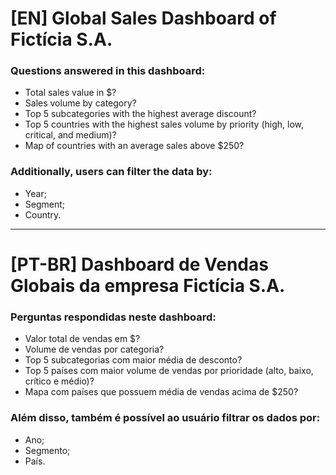 # [EN] Global Sales Dashboard of Fictícia S.A.
### Questions answered in this dashboard:

- Total sales value in $?
- Sales volume by category?
- Top 5 subcategories with the highest average discount?
- Top 5 countries with the highest sales volume by priority (high, low, critical, and medium)?
- Map of countries with an average sales above $250?

### Additionally, users can filter the data by:

- Year;
- Segment;
- Country.

---

# [PT-BR] Dashboard de Vendas Globais da empresa Fictícia S.A.
### Perguntas respondidas neste dashboard:

- Valor total de vendas em $?
- Volume de vendas por categoria?
- Top 5 subcategorias com maior média de desconto?
- Top 5 países com maior volume de vendas por prioridade (alto, baixo, crítico e médio)?
- Mapa com países que possuem média de vendas acima de $250?

### Além disso, também é possível ao usuário filtrar os dados por:

- Ano;
- Segmento;
- País.

